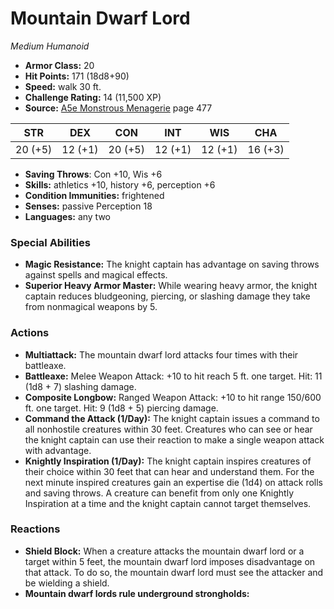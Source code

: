 # Mountain Dwarf Lord

*Medium* *Humanoid*

- **Armor Class:** 20
- **Hit Points:** 171 (18d8+90)
- **Speed:** walk 30 ft.
- **Challenge Rating:** 14 (11,500 XP)
- **Source:** [A5e Monstrous Menagerie](https://enpublishingrpg.com/products/level-up-monstrous-menagerie-a5e) page 477

| STR | DEX | CON | INT | WIS | CHA |
| --- | --- | --- | --- | --- | --- |
| 20 (+5) | 12 (+1) | 20 (+5) | 12 (+1) | 12 (+1) | 16 (+3) |

- **Saving Throws**: Con +10, Wis +6
- **Skills:** athletics +10, history +6, perception +6
- **Condition Immunities:** frightened
- **Senses:** passive Perception 18
- **Languages:** any two
### Special Abilities
- **Magic Resistance:** The knight captain has advantage on saving throws against spells and magical effects.
- **Superior Heavy Armor Master:** While wearing heavy armor, the knight captain reduces bludgeoning, piercing, or slashing damage they take from nonmagical weapons by 5.
### Actions
- **Multiattack:** The mountain dwarf lord attacks four times with their battleaxe.
- **Battleaxe:** Melee Weapon Attack: +10 to hit  reach 5 ft.  one target. Hit: 11 (1d8 + 7) slashing damage.
- **Composite Longbow:** Ranged Weapon Attack: +10 to hit  range 150/600 ft.  one target. Hit: 9 (1d8 + 5) piercing damage.
- **Command the Attack (1/Day):** The knight captain issues a command to all nonhostile creatures within 30 feet. Creatures who can see or hear the knight captain can use their reaction to make a single weapon attack with advantage.
- **Knightly Inspiration (1/Day):** The knight captain inspires creatures of their choice within 30 feet that can hear and understand them. For the next minute  inspired creatures gain an expertise die (1d4) on attack rolls and saving throws. A creature can benefit from only one Knightly Inspiration at a time  and the knight captain cannot target themselves.
### Reactions
- **Shield Block:** When a creature attacks the mountain dwarf lord or a target within 5 feet, the mountain dwarf lord imposes disadvantage on that attack. To do so, the mountain dwarf lord must see the attacker and be wielding a shield.
- **Mountain dwarf lords rule underground strongholds:** 


